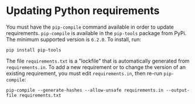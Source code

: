 # Updating Python requirements

You must have the `pip-compile` command available in order to update requirements.
`pip-compile` is available in the `pip-tools` package from PyPi.
The minimum supported version is `6.2.0`.
To install, run:
```
pip install pip-tools
```

The file `requirements.txt` is a "lockfile" that is automatically generated
from `requirements.in`. To add a new requirement or to change the version of an
existing requirement, you must edit `requirements.in`, then re-run `pip-compile`:

```
pip-compile --generate-hashes --allow-unsafe requirements.in --output-file requirements.txt
```
